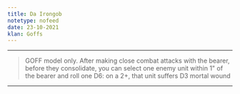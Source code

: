 ```yaml
---
title: Da Irongob
notetype: nofeed
date: 23-10-2021
klan: Goffs
---
```


---

>GOFF model only. After making close combat attacks with the bearer, before they consolidate, you can select one enemy unit within 1" of the bearer and roll one D6: on a 2+, that unit suffers D3 mortal wound

---